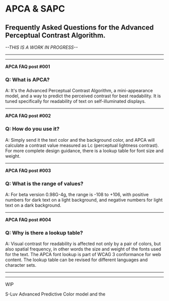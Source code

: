 # APCA & SAPC 
## Frequently Asked Questions for the Advanced Perceptual Contrast Algorithm.
_--THIS IS A WORK IN PROGRESS--_

-----
-----
**APCA FAQ post #001**
### Q: What is APCA?
A: It's the Advanced Perceptual Contrast Algorithm, a mini-appearance model, and a way to predict the perceived contrast for best readability. It is tuned specifically for readability of text on self-illuminated displays.


-----
**APCA FAQ post #002**
### Q: How do you use it?
A: Simply send it the text color and the background color, and APCA will calculate a contrast value measured as Lc (perceptual lightness contrast). For more complete design guidance, there is a lookup table for font size and weight.


-----
**APCA FAQ post #003**
### Q: What is the range of values?
A: For beta version 0.98G-4g, the range is -108 to +106, with positive numbers for dark text on a light background, and negative numbers for light text on a dark background.

-----
**APCA FAQ post #004**
### Q: Why is there a lookup table?
A: Visual contrast for readability is affected not only by a pair of colors, but also spatial frequency, in other words the size and weight of the fonts used for the text. The APCA font lookup is part of WCAG 3 conformance for web content. The lookup table can be revised for different languages and character sets.







-----
-----
WIP


 S-Luv Advanced Predictive Color model and the
